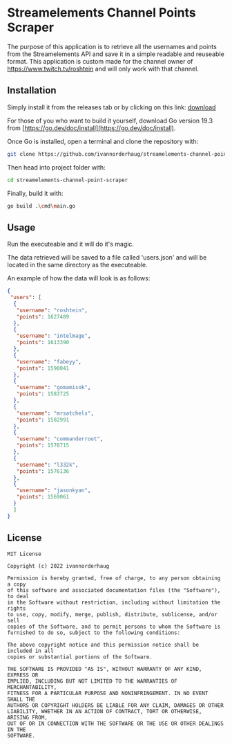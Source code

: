# Streamelements Channel Points Scraper
The purpose of this application is to retrieve all the usernames and points from the Streamelements API and save it in a simple readable and reuseable format. This application is custom made for the channel owner of https://www.twitch.tv/roshtein and will only work with that channel. 

## Installation
Simply install it from the releases tab or by clicking on this link: [download](https://github.com/ivannorderhaug/streamelements-channel-point-scraper/releases/tag/Release)

For those of you who want to build it yourself, download Go version 19.3 from [https://go.dev/doc/install](https://go.dev/doc/install).

Once Go is installed, open a terminal and clone the repository with:
```bash
git clone https://github.com/ivannorderhaug/streamelements-channel-point-scraper.git
```
Then head into project folder with:
```bash
cd streamelements-channel-point-scraper
```
Finally, build it with:
```bash
go build .\cmd\main.go
```
## Usage
Run the executeable and it will do it's magic. 

The data retrieved will be saved to a file called 'users.json' and will be located in the same directory as the executeable.

An example of how the data will look is as follows:

```json
{
 "users": [
  {
   "username": "roshtein",
   "points": 1627489
  },
  {
   "username": "intelmage",
   "points": 1613390
  },
  {
   "username": "fabeyy",
   "points": 1590041
  },
  {
   "username": "gomamisok",
   "points": 1583725
  },
  {
   "username": "mrsatchels",
   "points": 1582991
  },
  {
   "username": "commanderroot",
   "points": 1578715
  },
  {
   "username": "l332k",
   "points": 1576136
  },
  {
   "username": "jasonkyan",
   "points": 1569061
  }
  ]
}

```


## License

```
MIT License

Copyright (c) 2022 ivannorderhaug

Permission is hereby granted, free of charge, to any person obtaining a copy
of this software and associated documentation files (the "Software"), to deal
in the Software without restriction, including without limitation the rights
to use, copy, modify, merge, publish, distribute, sublicense, and/or sell
copies of the Software, and to permit persons to whom the Software is
furnished to do so, subject to the following conditions:

The above copyright notice and this permission notice shall be included in all
copies or substantial portions of the Software.

THE SOFTWARE IS PROVIDED "AS IS", WITHOUT WARRANTY OF ANY KIND, EXPRESS OR
IMPLIED, INCLUDING BUT NOT LIMITED TO THE WARRANTIES OF MERCHANTABILITY,
FITNESS FOR A PARTICULAR PURPOSE AND NONINFRINGEMENT. IN NO EVENT SHALL THE
AUTHORS OR COPYRIGHT HOLDERS BE LIABLE FOR ANY CLAIM, DAMAGES OR OTHER
LIABILITY, WHETHER IN AN ACTION OF CONTRACT, TORT OR OTHERWISE, ARISING FROM,
OUT OF OR IN CONNECTION WITH THE SOFTWARE OR THE USE OR OTHER DEALINGS IN THE
SOFTWARE.
```
